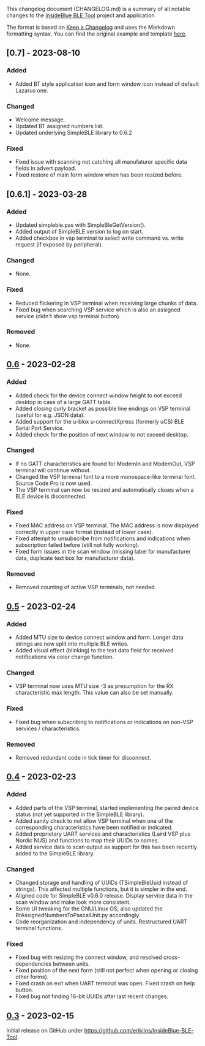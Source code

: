 This changelog document (CHANGELOG.md) is a summary of all notable changes to the [InsideBlue BLE Tool](https://github.com/eriklins/InsideBlue-BLE-Tool) project and application. 

The format is based on [Keep a Changelog](https://keepachangelog.com/en/1.0.0/) and uses the Markdown formatting syntax. You can find the original example and template [here](https://github.com/olivierlacan/keep-a-changelog/blob/main/CHANGELOG.md).


## [0.7] - 2023-08-10

### Added

- Added BT style application icon and form window icon instead of default Lazarus one.

### Changed

- Welcome message.
- Updated BT assigned numbers list.
- Updated underlying SimpleBLE library to 0.6.2

### Fixed

- Fixed issue with scanning not catching all manufaturer specific data fields in advert payload.
- Fixed restore of main form window when has been resized before.


## [0.6.1] - 2023-03-28

### Added

- Updated simpleble.pas with SimpleBleGetVersion().
- Added output of SimpleBLE version to log on start.
- Added checkbox in vsp terminal to select write command vs. write request (if exposed by peripheral).

### Changed

- None.

### Fixed

- Reduced flickering in VSP terminal when receiving large chunks of data.
- Fixed bug when searching VSP service which is also an assigned service (didn't show vsp terminal button).

### Removed

- None.


## [0.6] - 2023-02-28

### Added

- Added check for the device connect window height to not exceed desktop in case of a large GATT table.
- Added closing curly bracket as possible line endings on VSP terminal (useful for e.g. JSON data).
- Added support for the u-blox u-connectXpress (formerly uCS) BLE Serial Port Service.
- Added check for the position of next window to not exceed desktop.

### Changed

- If no GATT characteristics are found for ModemIn and ModemOut, VSP terminal will continue without.
- Changed the VSP terminal font to a more monospace-like terminal font. Source Code Pro is now used.
- The VSP terminal can now be resized and automatically closes when a BLE device is disconnected.

### Fixed

- Fixed MAC address on VSP terminal. The MAC address is now displayed correctly in upper case format (instead of lower case).
- Fixed attempt to unsubscribe from notifications and indications when subscription failed before (still not fully working).
- Fixed form issues in the scan window (missing label for manufacturer data, duplicate text box for manufacturer data).

### Removed

- Removed counting of active VSP terminals, not needed.


## [0.5] - 2023-02-24

### Added

- Added MTU size to device connect window and form. Longer data strings are now split into multiple BLE writes.
- Added visual effect (blinking) to the text data field for received notifications via color change function.

### Changed

- VSP terminal now uses MTU size -3 as presumption for the RX characteristic max length. This value can also be set manually.

### Fixed
- Fixed bug when subscribing to notifications or indications on non-VSP services / characteristics.

### Removed

- Removed redundant code in tick timer for disconnect.


## [0.4] - 2023-02-23

### Added

- Added parts of the VSP terminal, started implementing the paired device status (not yet supported in the SimpleBLE library).
- Added sanity check to not allow VSP terminal when one of the corresponding characteristics have been notified or indicated.
- Added proprietary UART services and characteristics (Laird VSP plus Nordic NUS) and functions to map their UUIDs to names.
- Added service data to scan output as support for this has been recently added to the SimpleBLE library.

### Changed

- Changed storage and handling of UUIDs (TSimpleBleUuid instead of strings). This affected multiple functions, but it is simpler in the end.
- Aligned code for SimpleBLE v0.6.0 release. Display service data in the scan window and make look more consistent.
- Some UI tweaking for the GNU/Linux OS, also updated the BtAssignedNumbersToPascalUnit.py accordingly.
- Code reorganization and independency of units. Restructured UART terminal functions.

### Fixed
- Fixed bug with resizing the connect window, and resolved cross-dependencies between units.
- Fixed position of the next form (still not perfect when opening or closing other forms).
- Fixed crash on exit when UART terminal was open. Fixed crash on help button.
- Fixed bug not finding 16-bit UUIDs after last recent changes.


## [0.3] - 2023-02-15

Initial release on GitHub under https://github.com/eriklins/InsideBlue-BLE-Tool.



[Unreleased]: https://github.com/eriklins/InsideBlue-BLE-Tool/compare/v0.6...HEAD
[0.6]: https://github.com/eriklins/InsideBlue-BLE-Tool/compare/v0.5...v0.6
[0.5]: https://github.com/eriklins/InsideBlue-BLE-Tool/compare/v0.4...v0.5
[0.4]: https://github.com/eriklins/InsideBlue-BLE-Tool/compare/v0.3...v0.4
[0.3]: https://github.com/eriklins/InsideBlue-BLE-Tool/releases/tag/v0.3
